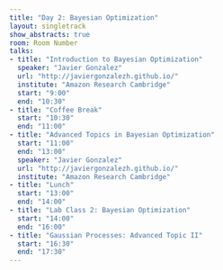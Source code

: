 ```yaml
---
title: "Day 2: Bayesian Optimization"
layout: singletrack
show_abstracts: true
room: Room Number
talks:
- title: "Introduction to Bayesian Optimization"
  speaker: "Javier Gonzalez"
  url: "http://javiergonzalezh.github.io/"
  institute: "Amazon Research Cambridge"
  start: "9:00"
  end: "10:30"
- title: "Coffee Break"
  start: "10:30"
  end: "11:00"
- title: "Advanced Topics in Bayesian Optimization"
  start: "11:00"
  end: "13:00"
  speaker: "Javier Gonzalez"
  url: "http://javiergonzalezh.github.io/"
  institute: "Amazon Research Cambridge"
- title: "Lunch"
  start: "13:00"
  end: "14:00"
- title: "Lab Class 2: Bayesian Optimization"
  start: "14:00"
  end: "16:00"
- title: "Gaussian Processes: Advanced Topic II"
  start: "16:30"
  end: "17:30"
---
```



